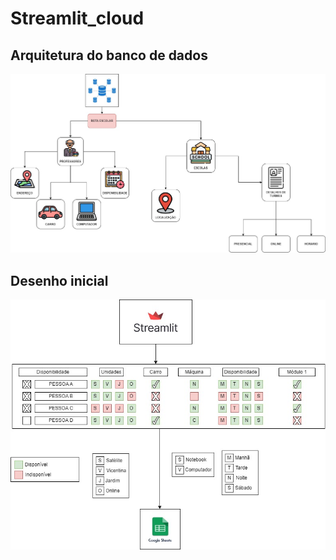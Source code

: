 # Streamlit_cloud

## Arquitetura do banco de dados
![Arquitetura de dados](/images/Estrutura_banco.jpeg)

## Desenho inicial
![Fase 1](/images/Fase_um.jpeg)